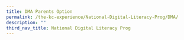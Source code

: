 ```yaml
---
title: DMA Parents Option
permalink: /the-kc-experience/National-Digital-Literacy-Prog/DMA/
description: ""
third_nav_title: National Digital Literacy Prog
---
```

